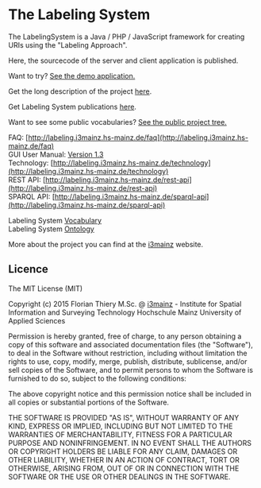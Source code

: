 # The Labeling System

The LabelingSystem is a Java / PHP / JavaScript framework for creating URIs using the "Labeling Approach".

Here, the sourcecode of the server and client application is published.

Want to try? [See the demo application.](http://labeling.i3mainz.hs-mainz.de)

Get the long description of the project [here](http://i3mainz.hs-mainz.de/en/projekte/labelingsystem).

Get Labeling System publications [here](http://labeling.i3mainz.hs-mainz.de/faq#publications).

Want to see some public vocabularies? [See the public project tree.](http://labeling.i3mainz.hs-mainz.de/ProjectTreePublic/tree.jsp?height=700&width=2000&name=example)

FAQ: [http://labeling.i3mainz.hs-mainz.de/faq](http://labeling.i3mainz.hs-mainz.de/faq)
<br />
GUI User Manual: [Version 1.3](http://labeling.i3mainz.hs-mainz.de/share/_ls_doku_v13.pdf)
<br />
Technology: [http://labeling.i3mainz.hs-mainz.de/technology](http://labeling.i3mainz.hs-mainz.de/technology)
<br />
REST API: [http://labeling.i3mainz.hs-mainz.de/rest-api](http://labeling.i3mainz.hs-mainz.de/rest-api)
<br />
SPARQL API: [http://labeling.i3mainz.hs-mainz.de/sparql-api](http://labeling.i3mainz.hs-mainz.de/sparql-api)

Labeling System [Vocabulary](http://labeling.i3mainz.hs-mainz.de/vocab)
<br />
Labeling System [Ontology](http://labeling.i3mainz.hs-mainz.de/ontology)

More about the project you can find at the [i3mainz](http://i3mainz.hs-mainz.de/en/projekte/labelingsystem) website.

## Licence

The MIT License (MIT)

Copyright (c) 2015 Florian Thiery M.Sc. @ [i3mainz](http://i3mainz.hs-mainz.de/en/institute) - Institute for Spatial Information and Surveying Technology Hochschule Mainz University of Applied Sciences

Permission is hereby granted, free of charge, to any person obtaining a copy
of this software and associated documentation files (the "Software"), to deal
in the Software without restriction, including without limitation the rights
to use, copy, modify, merge, publish, distribute, sublicense, and/or sell
copies of the Software, and to permit persons to whom the Software is
furnished to do so, subject to the following conditions:

The above copyright notice and this permission notice shall be included in all
copies or substantial portions of the Software.

THE SOFTWARE IS PROVIDED "AS IS", WITHOUT WARRANTY OF ANY KIND, EXPRESS OR
IMPLIED, INCLUDING BUT NOT LIMITED TO THE WARRANTIES OF MERCHANTABILITY,
FITNESS FOR A PARTICULAR PURPOSE AND NONINFRINGEMENT. IN NO EVENT SHALL THE
AUTHORS OR COPYRIGHT HOLDERS BE LIABLE FOR ANY CLAIM, DAMAGES OR OTHER
LIABILITY, WHETHER IN AN ACTION OF CONTRACT, TORT OR OTHERWISE, ARISING FROM,
OUT OF OR IN CONNECTION WITH THE SOFTWARE OR THE USE OR OTHER DEALINGS IN THE
SOFTWARE.

